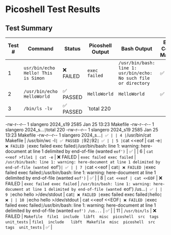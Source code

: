 # Picoshell Test Results

## Test Summary

| Test # | Command | Status | Picoshell Output | Bash Output | Exit Code Match |
|--------|---------|--------|------------------|-------------|------------------|
| 1 | `usr/bin/echo Hello! This is Simon` | ❌ FAILED | `exec failed` | `/usr/bin/bash: line 1: usr/bin/echo: No such file or directory` | ✅ |
| 2 | `/usr/bin/echo HelloWorld` | ✅ PASSED | `HelloWorld` | `HelloWorld` | ✅ |
| 3 | `/bin/ls -lv` | ✅ PASSED | `total 220 -rw-r--r-- 1 slangero 2024_s19   2585 Jan 25 13:23 Makefile -rw-r--r-- 1 slangero 2024_s...` | `total 220 -rw-r--r-- 1 slangero 2024_s19   2585 Jan 25 13:23 Makefile -rw-r--r-- 1 slangero 2024_s...` | ✅ |
| 4 | `/usr/bin/cat Makefile | /usr/bin/wc -l` | ✅ PASSED | `92` | `92` | ✅ |
| 5 | `cat <<eof  | cat -e` | ❌ FAILED | `exec failed exec failed` | `/usr/bin/bash: line 1: warning: here-document at line 1 delimited by end-of-file (wanted `eof')` | ✅ |
| 6 | `cat <<eof >file1 | cat -e` | ❌ FAILED | `exec failed exec failed` | `/usr/bin/bash: line 1: warning: here-document at line 1 delimited by end-of-file (wanted `eof')` | ✅ |
| 7 | `cat <<eof | cat` | ❌ FAILED | `exec failed exec failed` | `/usr/bin/bash: line 1: warning: here-document at line 1 delimited by end-of-file (wanted `eof')` | ✅ |
| 8 | `cat <<eof | cat <<EOF` | ❌ FAILED | `exec failed exec failed` | `/usr/bin/bash: line 1: warning: here-document at line 1 delimited by end-of-file (wanted `eof') /us...` | ✅ |
| 9 | `echo hello >/dev/stdout | cat` | ❌ FAILED | `exec failed exec failed` | `hello` | ❌ |
| 10 | `echo hello >/dev/stdout | cat <<eof <<EOF` | ❌ FAILED | `exec failed exec failed` | `/usr/bin/bash: line 1: warning: here-document at line 1 delimited by end-of-file (wanted `eof') /us...` | ✅ |
| 11 | `/usr/bin/ls` | ❌ FAILED | `Makefile  file1  include  libft  misc  picoshell  src  tags  unit_tests` | `file1  include	libft  Makefile  misc  picoshell  src  tags  unit_tests` | ✅ |
